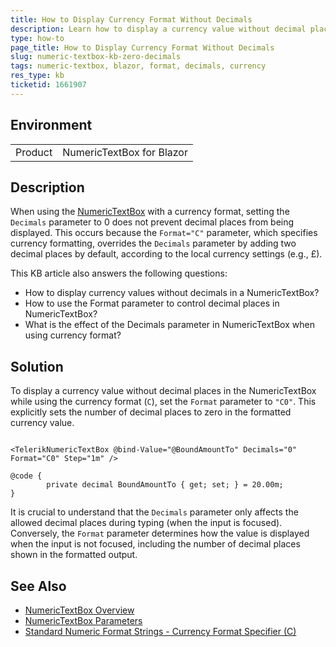 ```yaml
---
title: How to Display Currency Format Without Decimals
description: Learn how to display a currency value without decimal places in a Blazor NumericTextBox by adjusting the Format and Decimals parameters.
type: how-to
page_title: How to Display Currency Format Without Decimals
slug: numeric-textbox-kb-zero-decimals
tags: numeric-textbox, blazor, format, decimals, currency
res_type: kb
ticketid: 1661907
---
```


## Environment
<table>
	<tbody>
		<tr>
			<td>Product</td>
			<td>NumericTextBox for Blazor</td>
		</tr>
	</tbody>
</table>

## Description

When using the [NumericTextBox](https://docs.telerik.com/blazor-ui/components/numerictextbox/overview) with a currency format, setting the `Decimals` parameter to 0 does not prevent decimal places from being displayed. This occurs because the `Format="C"` parameter, which specifies currency formatting, overrides the `Decimals` parameter by adding two decimal places by default, according to the local currency settings (e.g., £).

This KB article also answers the following questions:
- How to display currency values without decimals in a NumericTextBox?
- How to use the Format parameter to control decimal places in NumericTextBox?
- What is the effect of the Decimals parameter in NumericTextBox when using currency format?

## Solution

To display a currency value without decimal places in the NumericTextBox while using the currency format (`C`), set the `Format` parameter to `"C0"`. This explicitly sets the number of decimal places to zero in the formatted currency value.

````CSHTML

<TelerikNumericTextBox @bind-Value="@BoundAmountTo" Decimals="0" Format="C0" Step="1m" />

@code {
        private decimal BoundAmountTo { get; set; } = 20.00m;
}

````

It is crucial to understand that the `Decimals` parameter only affects the allowed decimal places during typing (when the input is focused). Conversely, the `Format` parameter determines how the value is displayed when the input is not focused, including the number of decimal places shown in the formatted output.

## See Also

- [NumericTextBox Overview](https://docs.telerik.com/blazor-ui/components/numerictextbox/overview)
- [NumericTextBox Parameters](https://docs.telerik.com/blazor-ui/components/numerictextbox/overview#numeric-textbox-parameters)
- [Standard Numeric Format Strings - Currency Format Specifier (C)](https://learn.microsoft.com/en-us/dotnet/standard/base-types/standard-numeric-format-strings#currency-format-specifier-c)
